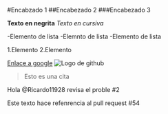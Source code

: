 #Encabzado 1
##Encabezado 2
###Encabezado 3


**Texto en negrita**
*Texto en cursiva*

-Elemento de lista
-Elemnto de lista
  -Elemento de lista

1.Elemento
2.Elemento

[Enlace a google](https://www.google.com.co/)
![Logo de github](https://upload.wikimedia.org/wikipedia/commons/e/e0/Git-logo.svg)
>Esto es una cita

Hola @Ricardo11928 revisa el proble #2

Este texto hace refenrencia al pull request #54
